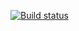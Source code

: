 [![Build status](https://ci.appveyor.com/api/projects/status/70y8ia1x2orrdom5?svg=true)](https://ci.appveyor.com/project/LokiTheDark666/api-ci)